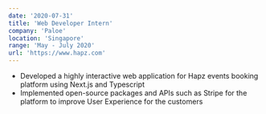 ```yaml
---
date: '2020-07-31'
title: 'Web Developer Intern'
company: 'Paloe'
location: 'Singapore'
range: 'May - July 2020'
url: 'https://www.hapz.com'
---
```


- Developed a highly interactive web application for Hapz events booking platform using Next.js and Typescript
- Implemented open-source packages and APIs such as Stripe for the platform to improve User Experience for the customers
